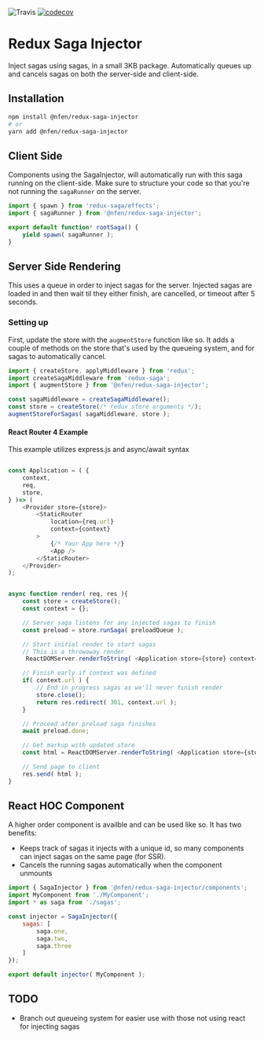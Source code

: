
![Travis](https://img.shields.io/travis/nealfennimore/redux-saga-injector.svg)
[![codecov](https://codecov.io/gh/nealfennimore/redux-saga-injector/branch/master/graph/badge.svg)](https://codecov.io/gh/nealfennimore/redux-saga-injector)

# Redux Saga Injector

Inject sagas using sagas, in a small 3KB package. Automatically queues up and cancels sagas on both the server-side and client-side.

## Installation

```sh
npm install @nfen/redux-saga-injector
# or
yarn add @nfen/redux-saga-injector
```

## Client Side

Components using the SagaInjector, will automatically run with this saga running on the client-side. Make sure to structure your code so that you're not running the `sagaRunner` on the server.

```js
import { spawn } from 'redux-saga/effects';
import { sagaRunner } from '@nfen/redux-saga-injector';

export default function* rootSaga() {
    yield spawn( sagaRunner );
}
```

## Server Side Rendering

This uses a queue in order to inject sagas for the server. Injected sagas are loaded in and then wait til they either finish, are cancelled, or timeout after 5 seconds.

### Setting up

First, update the store with the `augmentStore` function like so. It adds a couple of methods on the store that's used by the queueing system, and for sagas to automatically cancel.

```js
import { createStore, applyMiddleware } from 'redux';
import createSagaMiddleware from 'redux-saga';
import { augmentStore } from '@nfen/redux-saga-injector';

const sagaMiddleware = createSagaMiddleware();
const store = createStore(/* redux store arguments */);
augmentStoreForSagas( sagaMiddleware, store );
```

#### React Router 4 Example

This example utilizes express.js and async/await syntax

```js

const Application = ( {
    context,
    req,
    store,
} )=> (
    <Provider store={store}>
        <StaticRouter
            location={req.url}
            context={context}
        >
            {/* Your App here */}
            <App />
        </StaticRouter>
    </Provider>
);


async function render( req, res ){
    const store = createStore();
    const context = {};

    // Server saga listens for any injected sagas to finish
    const preload = store.runSaga( preloadQueue );

    // Start initial render to start sagas
    // This is a throwaway render
     ReactDOMServer.renderToString( <Application store={store} context={context} req={req} /> } );

    // Finish early if context was defined
    if( context.url ) {
        // End in progress sagas as we'll never finish render
        store.close();
        return res.redirect( 301, context.url );
    }

    // Proceed after preload saga finishes
    await preload.done;

    // Get markup with updated store
    const html = ReactDOMServer.renderToString( <Application store={store} context={context} req={req} /> } );

    // Send page to client
    res.send( html );
}
```

## React HOC Component

A higher order component is availble and can be used like so. It has two benefits:

- Keeps track of sagas it injects with a unique id, so many components can inject sagas on the same page (for SSR).
- Cancels the running sagas automatically when the component unmounts

```js
import { SagaInjector } from '@nfen/redux-saga-injector/components';
import MyComponent from './MyComponent';
import * as saga from './sagas';

const injector = SagaInjector({
    sagas: [
        saga.one,
        saga.two,
        saga.three
    ]
});

export default injector( MyComponent );
```


## TODO
- Branch out queueing system for easier use with those not using react for injecting sagas